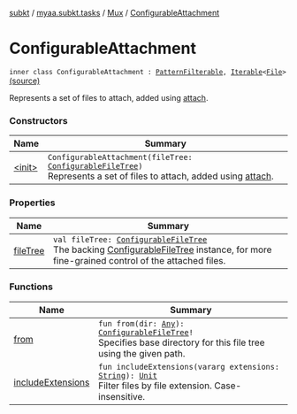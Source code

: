 [subkt](../../../index.md) / [myaa.subkt.tasks](../../index.md) / [Mux](../index.md) / [ConfigurableAttachment](./index.md)

# ConfigurableAttachment

`inner class ConfigurableAttachment : `[`PatternFilterable`](https://docs.gradle.org/current/javadoc/org/gradle/api/tasks/util/PatternFilterable.html)`, `[`Iterable`](https://kotlinlang.org/api/latest/jvm/stdlib/kotlin.collections/-iterable/index.html)`<`[`File`](https://docs.oracle.com/javase/9/docs/api/java/io/File.html)`>` [(source)](https://github.com/Myaamori/SubKt/blob/0.1.9/src/main/kotlin/myaa/subkt/tasks/muxtask.kt#L508)

Represents a set of files to attach, added using [attach](../attach.md).

### Constructors

| Name | Summary |
|---|---|
| [&lt;init&gt;](-init-.md) | `ConfigurableAttachment(fileTree: `[`ConfigurableFileTree`](https://docs.gradle.org/current/javadoc/org/gradle/api/file/ConfigurableFileTree.html)`)`<br>Represents a set of files to attach, added using [attach](../attach.md). |

### Properties

| Name | Summary |
|---|---|
| [fileTree](file-tree.md) | `val fileTree: `[`ConfigurableFileTree`](https://docs.gradle.org/current/javadoc/org/gradle/api/file/ConfigurableFileTree.html)<br>The backing [ConfigurableFileTree](https://docs.gradle.org/current/javadoc/org/gradle/api/file/ConfigurableFileTree.html) instance, for more fine-grained control of the attached files. |

### Functions

| Name | Summary |
|---|---|
| [from](from.md) | `fun from(dir: `[`Any`](https://kotlinlang.org/api/latest/jvm/stdlib/kotlin/-any/index.html)`): `[`ConfigurableFileTree`](https://docs.gradle.org/current/javadoc/org/gradle/api/file/ConfigurableFileTree.html)`!`<br>Specifies base directory for this file tree using the given path. |
| [includeExtensions](include-extensions.md) | `fun includeExtensions(vararg extensions: `[`String`](https://kotlinlang.org/api/latest/jvm/stdlib/kotlin/-string/index.html)`): `[`Unit`](https://kotlinlang.org/api/latest/jvm/stdlib/kotlin/-unit/index.html)<br>Filter files by file extension. Case-insensitive. |
